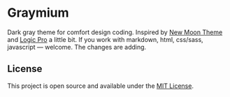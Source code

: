 # Graymium

Dark gray theme for comfort design coding. Inspired by [New Moon Theme](https://github.com/taniarascia/new-moon) and [Logic Pro](https://www.apple.com/ua/logic-pro/) a little bit. If you work with markdown, html, css/sass, javascript — welcome. The changes are adding.

## License

This project is open source and available under the [MIT License](LICENSE).
